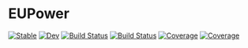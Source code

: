 # EUPower

[![Stable](https://img.shields.io/badge/docs-stable-blue.svg)](https://tamas-borbath.github.io/EUPower.jl/stable)
[![Dev](https://img.shields.io/badge/docs-dev-blue.svg)](https://tamas-borbath.github.io/EUPower.jl/dev)
[![Build Status](https://travis-ci.com/tamas-borbath/EUPower.jl.svg?branch=master)](https://travis-ci.com/tamas-borbath/EUPower.jl)
[![Build Status](https://ci.appveyor.com/api/projects/status/github/tamas-borbath/EUPower.jl?svg=true)](https://ci.appveyor.com/project/tamas-borbath/EUPower-jl)
[![Coverage](https://codecov.io/gh/tamas-borbath/EUPower.jl/branch/master/graph/badge.svg)](https://codecov.io/gh/tamas-borbath/EUPower.jl)
[![Coverage](https://coveralls.io/repos/github/tamas-borbath/EUPower.jl/badge.svg?branch=master)](https://coveralls.io/github/tamas-borbath/EUPower.jl?branch=master)
